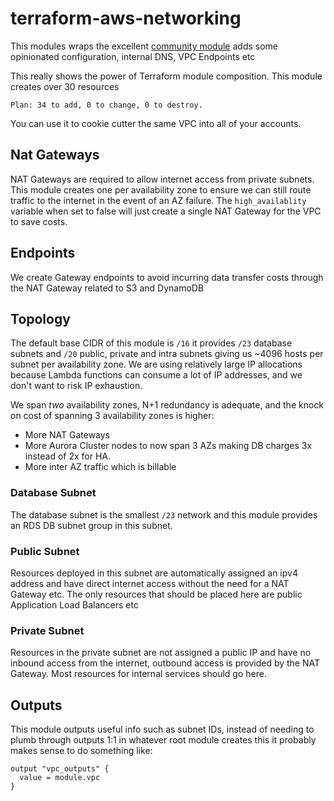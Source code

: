 # terraform-aws-networking

This modules wraps the excellent [community module](https://registry.terraform.io/modules/terraform-aws-modules/vpc/aws/latest)
adds some opinionated configuration, internal DNS, VPC Endpoints etc

This really shows the power of Terraform module composition. This module creates over 30 resources

```
Plan: 34 to add, 0 to change, 0 to destroy.
```

You can use it to cookie cutter the same VPC into all of your accounts.

## Nat Gateways

NAT Gateways are required to allow internet access from private subnets. This module creates one per availability zone
to ensure we can still route traffic to the internet in the event of an AZ failure. The `high_availablity` variable
when set to false will just create a single NAT Gateway for the VPC to save costs.

## Endpoints

We create Gateway endpoints to avoid incurring data transfer costs through the NAT Gateway related to S3 and DynamoDB

## Topology

The default base CIDR of this module is `/16` it provides `/23` database subnets and `/20` public, private and intra subnets
giving us ~4096 hosts per subnet per availability zone. We are using relatively large IP allocations because Lambda
functions can consume a lot of IP addresses, and we don't want to risk IP exhaustion.

We span _two_ availability zones, N+1 redundancy is adequate, and the knock on cost of spanning 3 availability zones is higher:

- More NAT Gateways
- More Aurora Cluster nodes to now span 3 AZs making DB charges 3x instead of 2x for HA.
- More inter AZ traffic which is billable

### Database Subnet

The database subnet is the smallest `/23` network and this module provides an RDS DB subnet group in this subnet.

### Public Subnet

Resources deployed in this subnet are automatically assigned an ipv4 address and have direct internet access without
the need for a NAT Gateway etc. The only resources that should be placed here are public Application Load Balancers etc

### Private Subnet

Resources in the private subnet are not assigned a public IP and have no inbound access from the internet, outbound access
is provided by the NAT Gateway. Most resources for internal services should go here.

## Outputs

This module outputs useful info such as subnet IDs, instead of needing to plumb through outputs 1:1 in
whatever root module creates this it probably makes sense to do something like:

```hcl
output "vpc_outputs" {
  value = module.vpc
}
```
